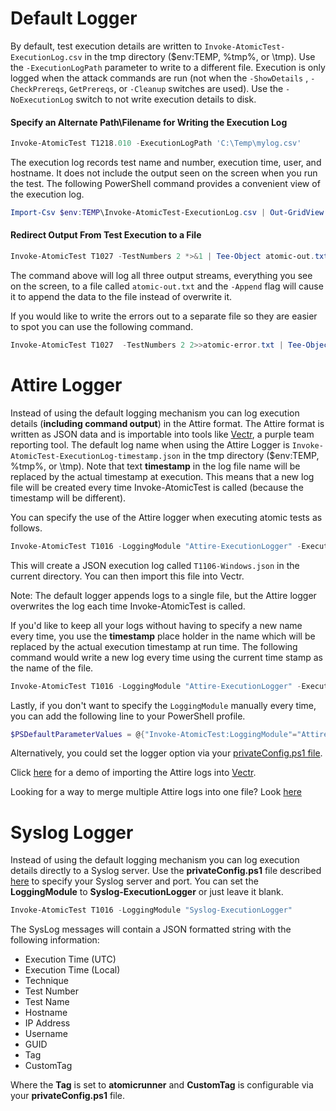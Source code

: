 # Default Logger

By default, test execution details are written to `Invoke-AtomicTest-ExecutionLog.csv` in the tmp directory ($env:TEMP, %tmp%, or \tmp). Use the `-ExecutionLogPath` parameter to write to a different file. Execution is only logged when the attack commands are run (not when the `-ShowDetails` , `-CheckPrereqs`, `GetPrereqs`, or `-Cleanup` switches are used). Use the `-NoExecutionLog` switch to not write execution details to disk. 

#### Specify an Alternate Path\Filename for Writing the Execution Log

```powershell
Invoke-AtomicTest T1218.010 -ExecutionLogPath 'C:\Temp\mylog.csv'
```

The execution log records test name and number, execution time, user, and hostname. It does not include the output seen on the screen when you run the test. The following PowerShell command provides a convenient view of the execution log.

```powershell
Import-Csv $env:TEMP\Invoke-AtomicTest-ExecutionLog.csv | Out-GridView
```

#### Redirect Output From Test Execution to a File

```powershell
Invoke-AtomicTest T1027 -TestNumbers 2 *>&1 | Tee-Object atomic-out.txt -Append
```

The command above will log all three output streams, everything you see on the screen, to a file called `atomic-out.txt` and the `-Append` flag will cause it to append the data to the file instead of overwrite it.

If you would like to write the errors out to a separate file so they are easier to spot you can use the following command.

```powershell
Invoke-AtomicTest T1027  -TestNumbers 2 2>>atomic-error.txt | Tee-Object atomic-out.txt -Append
```

# Attire Logger

Instead of using the default logging mechanism you can log execution details (**including command output**) in the Attire format. The Attire format is written as JSON data and is importable into tools like [Vectr](https://vectr.io/), a purple team reporting tool. The default log name when using the Attire Logger is `Invoke-AtomicTest-ExecutionLog-timestamp.json` in the tmp directory ($env:TEMP, %tmp%, or \tmp). Note that text **timestamp** in the log file name will be replaced by the actual timestamp at execution. This means that a new log file will be created every time Invoke-AtomicTest is called (because the timestamp will be different).

You can specify the use of the Attire logger when executing atomic tests as follows.

```powershell
Invoke-AtomicTest T1016 -LoggingModule "Attire-ExecutionLogger" -ExecutionLogPath T1016-Windows.json
```

This will create a JSON execution log called `T1106-Windows.json` in the current directory. You can then import this file into Vectr.

Note: The default logger appends logs to a single file, but the Attire logger overwrites the log each time Invoke-AtomicTest is called.

If you'd like to keep all your logs without having to specify a new name every time, you use the **timestamp** place holder in the name which will be replaced by the actual execution timestamp at run time. The following command would write a new log every time using the current time stamp as the name of the file.

```powershell
Invoke-AtomicTest T1016 -LoggingModule "Attire-ExecutionLogger" -ExecutionLogPath "timestamp.json")
```

Lastly, if you don't want to specify the `LoggingModule` manually every time, you can add the following line to your PowerShell profile.

```powershell
$PSDefaultParameterValues = @{"Invoke-AtomicTest:LoggingModule"="Attire-ExecutionLogger"}
```

Alternatively, you could set the logger option via your [privateConfig.ps1 file](https://github.com/redcanaryco/invoke-atomicredteam/wiki/Continuous-Atomic-Testing#set-custom-config-using-privateconfigps1).

Click [here](https://www.youtube.com/watch?v=n-C9ovMFYnk) for a demo of importing the Attire logs into [Vectr](https://vectr.io/).

Looking for a way to merge multiple Attire logs into one file? Look [here](https://github.com/Retrospected/attire-merger)

# Syslog Logger

Instead of using the default logging mechanism you can log execution details directly to a Syslog server. Use the **privateConfig.ps1** file described [here](https://github.com/redcanaryco/invoke-atomicredteam/wiki/Continuous-Atomic-Testing) to specify your Syslog server and port. You can set the **LoggingModule** to **Syslog-ExecutionLogger** or just leave it blank.

```powershell
Invoke-AtomicTest T1016 -LoggingModule "Syslog-ExecutionLogger"
```

The SysLog messages will contain a JSON formatted string with the following information:

* Execution Time (UTC)
* Execution Time (Local)
* Technique
* Test Number
* Test Name
* Hostname
* IP Address
* Username
* GUID
* Tag
* CustomTag

Where the **Tag** is set to **atomicrunner** and **CustomTag** is configurable via your **privateConfig.ps1** file.